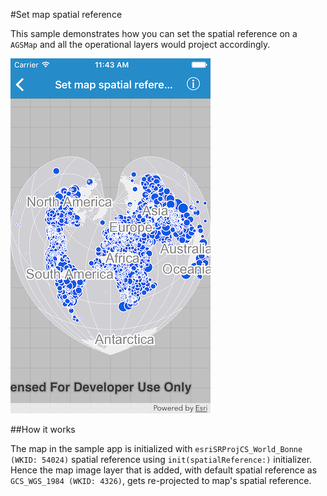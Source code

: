 #Set map spatial reference

This sample demonstrates how you can set the spatial reference on a `AGSMap` and all the operational layers would project accordingly.

![](image1.png)

##How it works

The map in the sample app is initialized with `esriSRProjCS_World_Bonne (WKID: 54024)` spatial reference using `init(spatialReference:)` initializer. Hence the map image layer that is added, with default spatial reference as `GCS_WGS_1984 (WKID: 4326)`, gets re-projected to map's spatial reference.




